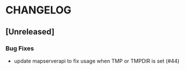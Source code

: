 # CHANGELOG

## [Unreleased]

### Bug Fixes

- update mapserverapi to fix usage when TMP or TMPDIR is set (#44)


